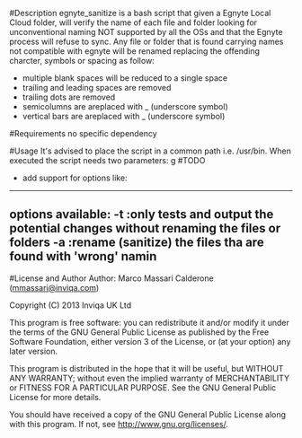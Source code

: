 #Description
egnyte_sanitize is a bash script that given a Egnyte Local Cloud folder, will verify the name of each file and folder looking for unconventional naming NOT supported by all the OSs and that the Egnyte process will refuse to sync. Any file or folder that is found carrying names not compatible with egnyte will be renamed replacing the offending charcter, symbols or spacing as follow:
- multiple blank spaces will be reduced to a single space
- trailing and leading spaces are removed
- trailing dots are removed
- semicolumns are areplaced with _ (underscore symbol)
- vertical bars are areplaced with _ (underscore symbol)

#Requirements
no specific dependency

#Usage
It's advised to place the script in a common path i.e. /usr/bin.
When executed the script needs two parameters: <elc folder path>g 
#TODO
- add support for options like:
 ----
options available:
-t :only tests and output the potential changes without renaming the files or folders
-a :rename (sanitize) the files tha are found with 'wrong' namin
 ----

#License and Author
Author: Marco Massari Calderone (mmassari@inviqa.com)

Copyright (C) 2013 Inviqa UK Ltd

This program is free software: you can redistribute it and/or modify it under the terms of the GNU General Public License as published by the Free Software Foundation, either version 3 of the License, or (at your option) any later version.

This program is distributed in the hope that it will be useful, but WITHOUT ANY WARRANTY; without even the implied warranty of MERCHANTABILITY or FITNESS FOR A PARTICULAR PURPOSE. See the GNU General Public License for more details.

You should have received a copy of the GNU General Public License along with this program. If not, see http://www.gnu.org/licenses/.

